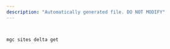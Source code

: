 ```yaml
---
description: "Automatically generated file. DO NOT MODIFY"
---
```


```bash


mgc sites delta get

```